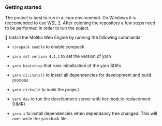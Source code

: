 ### Getting started
 
 The project is best to run in a linux environment. On Windows it is reccomended to use WSL 2. After coloning the repository a few steps need to be performed in order to run the poject.

 :rocket: Install the Molitio Web Engine by running the following commands
  * ``` corepack enable ``` to enable corepack
  * ``` yarn set version 4.1.1 ``` to set the version of yarn
  * ``` yarn bootstrap ``` that runs initialization of the yarn SDKs
  * ``` yarn ci:install ```  to install all dependencies for development and build process
  * ``` yarn ci:build ``` to build the project
  * ``` yarn dev ``` to run the development server with hot module replacement (HMR)

  * ``` yarn i ``` to install dependencies when dependancy tree changed. This will over write the yarn.lock file.

